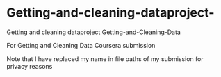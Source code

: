 # Getting-and-cleaning-dataproject-
Getting and cleaning dataproject 
Getting-and-Cleaning-Data

For Getting and Cleaning Data Coursera submission

Note that I have replaced my name in file paths of my submission for privacy reasons
